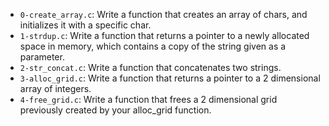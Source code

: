 - `0-create_array.c`: Write a function that creates an array of chars, and initializes it with a specific char.
- `1-strdup.c`: Write a function that returns a pointer to a newly allocated space in memory, which contains a copy of the string given as a parameter.
- `2-str_concat.c`: Write a function that concatenates two strings.
- `3-alloc_grid.c`: Write a function that returns a pointer to a 2 dimensional array of integers.
- `4-free_grid.c`: Write a function that frees a 2 dimensional grid previously created by your alloc_grid function.
